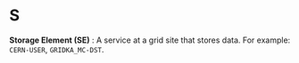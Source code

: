 # S

**Storage Element (SE)**
: A service at a grid site that stores data. For example: `CERN-USER`, `GRIDKA_MC-DST`.
